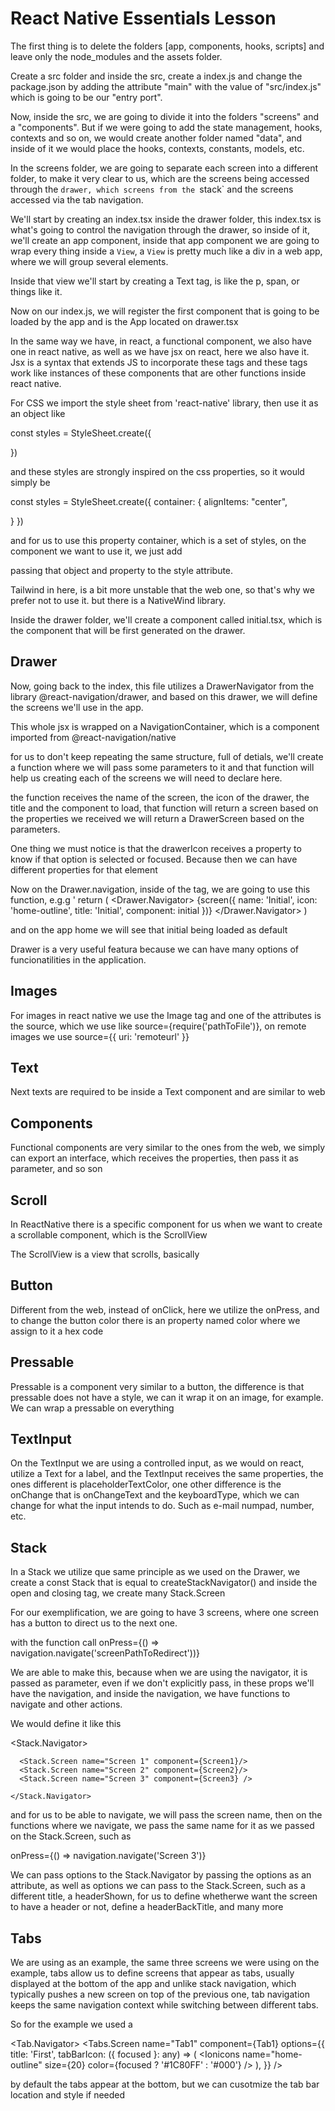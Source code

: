 # React Native Essentials Lesson

The first thing is to delete the folders [app, components, hooks, scripts] and leave only the node_modules and the assets
folder.

Create a src folder and inside the src, create a index.js and change the package.json by adding the attribute "main"
with the value of "src/index.js" which is going to be our "entry port".

Now, inside the src, we are going to divide it into the folders "screens" and a "components". But if we were going to add
the state management, hooks, contexts and so on, we would create another folder named "data", and inside of it we would place
the hooks, contexts, constants, models, etc.

In the screens folder, we are going to separate each screen into a different folder, to make it very clear to us, which
are the screens being accessed through the `drawer, which screens from the `stack` and the screens accessed via the tab
navigation.

We'll start by creating an index.tsx inside the drawer folder, this index.tsx is what's going to control the navigation
through the drawer, so inside of it, we'll create an app component, inside that app component we are going to wrap every
thing inside a `View`, a `View` is pretty much like a div in a web app, where we will group several elements.

Inside that view we'll start by creating a Text tag, is like the p, span, or things like it.

Now on our index.js, we will register the first component that is going to be loaded by the app and is the App located on
drawer.tsx

In the same way we have, in react, a functional component, we also have one in react native, as well as we have jsx on react,
here we also have it. Jsx is a syntax that extends JS to incorporate these tags and these tags work like instances of these
components that are other functions inside react native.

For CSS we import the style sheet from 'react-native' library, then use it as an object like

const styles = StyleSheet.create({

})

and these styles are strongly inspired on the css properties, so it would simply be

const styles = StyleSheet.create({
  container: {
    alignItems: "center",

  }
})

and for us to use this property container, which is a set of styles, on the component we want to use it, we just add

<View style={styles.container}> passing that object and property to the style attribute.

Tailwind in here, is a bit more unstable that the web one, so that's why we prefer not to use it. but there is a NativeWind
library.

Inside the drawer folder, we'll create a component called initial.tsx, which is the component that will be first generated
on the drawer.

## Drawer 
Now, going back to the index, this file utilizes a DrawerNavigator from the library @react-navigation/drawer, and based
on this drawer, we will define the screens we'll use in the app.

This whole jsx is wrapped on a NavigationContainer, which is a component imported from @react-navigation/native

for us to don't keep repeating the same structure, full of detials, we'll create a function where we will pass some
parameters to it and that function will help us creating each of the screens we will need to declare here.

the function receives the name of the screen, the icon of the drawer, the title and the component to load, that function
will return a screen based on the properties we received we will return a DrawerScreen based on the parameters.

One thing we must notice is that the drawerIcon receives a property to know if that option is selected or focused. Because
then we can have different properties for that element

Now on the Drawer.navigation, inside of the tag, we are going to use this function, e.g.g
'
  return (
    <NavigationContainer>
      <Drawer.Navigator>
        {screen({
          name: 'Initial',
          icon: 'home-outline',
          title: 'Initial',
          component: initial
        })}
      </Drawer.Navigator>
    </NavigationContainer>
  )

and on the app home we will see that initial being loaded as default

Drawer is a very useful featura because we can have many options of funcionatilities in the application. 

## Images

For images in react native we use the Image tag and one of the attributes is the
source, which we use like source={require('pathToFile')}, on remote images we use
source={{ uri: 'remoteurl' }}

## Text

Next texts are required to be inside a Text component and are similar to web

## Components

Functional components are very similar to the ones from the web, we simply can export an interface, which receives the
properties, then pass it as parameter, and so son

## Scroll

In ReactNative there is a specific component for us when we want to create a scrollable component, which is the ScrollView

The ScrollView is a view that scrolls, basically

## Button

Different from the web, instead of onClick, here we utilize the onPress, and to change the button color there is an property
named color where we assign to it a hex code

## Pressable

Pressable is a component very similar to a button, the difference is that pressable does not have a style, we can it wrap 
it on an image, for example. We can wrap a pressable on everything

## TextInput

On the TextInput we are using a controlled input, as we would on react, utilize a Text for a label, and the TextInput
receives the same properties, the ones different is placeholderTextColor, one other difference is the onChange that is
onChangeText and the keyboardType, which we can change for
what the input intends to do. Such as e-mail numpad, number, etc.

    
## Stack

In a Stack we utilize que same principle as we used on the Drawer, we create a const Stack that is equal to createStackNavigator()
and inside the open and closing tag, we create many Stack.Screen

For our exemplification, we are going to have 3 screens, where one screen has a button to direct us to the next one.

with the function call onPress={() => navigation.navigate('screenPathToRedirect'))}

We are able to make this, because when we are using the navigator, it is passed as parameter, even if we don't explicitly
pass, in these props we'll have the navigation, and inside the navigation, we have functions to navigate  and other actions.

We would define it like this

<Stack.Navigator>
    
      <Stack.Screen name="Screen 1" component={Screen1}/>
      <Stack.Screen name="Screen 2" component={Screen2}/>
      <Stack.Screen name="Screen 3" component={Screen3} />

    </Stack.Navigator>

and for us to be able to navigate, we will pass the screen name, then on the functions where we navigate, we pass the
same name for it as we passed on the Stack.Screen, such as

onPress={() => navigation.navigate('Screen 3')}

We can pass options to the Stack.Navigator by passing the options as an attribute, as well as options we can pass to the
Stack.Screen, such as a different title, a headerShown, for us to define whetherwe want the screen to have a header or not, define a headerBackTitle, and many more

## Tabs

We are using as an example, the same three screens we were using on the example, tabs allow us to define screens that appear
as tabs, usually displayed at the bottom of the app and unlike stack navigation, which typically pushes a new screen on top
of the previous one, tab navigation keeps the same navigation context while switching between different tabs.

So for the example we used a 

<Tab.Navigator>
  <Tabs.Screen
                name="Tab1"
                component={Tab1}
                options={{
                    title: 'First',
                    tabBarIcon: ({ focused }: any) => (
                        <Ionicons
                            name="home-outline"
                            size={20}
                            color={focused ? '#1C80FF' : '#000'}
                        />
                    ),
                }}
            />

by default the tabs appear at the bottom, but we can cusotmize the tab bar location and style if needed
